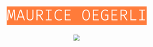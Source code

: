 <h1 align="center"><img width="369" height="49" src="./image.png" style="color: white;font-size: 24.5px;line-height: 49px;text-align: center;background-color: #ff6600;"></h1>

<p align="center">
<img src="https://github-readme-stats.vercel.app/api?username=mauriceoegerli&theme=gruvbox&title_color=ff6600">
</p>
